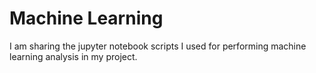 # Machine Learning
I am sharing the jupyter notebook scripts I used for performing machine learning analysis in my project.
